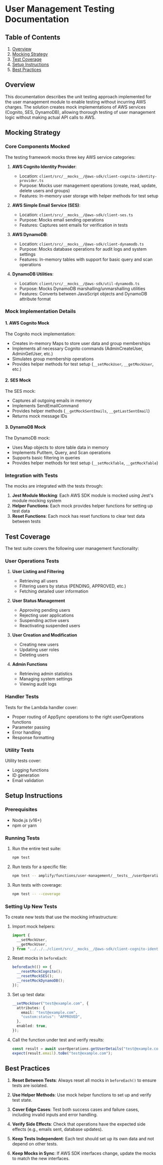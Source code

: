 # User Management Testing Documentation

## Table of Contents

1. [Overview](#overview)
2. [Mocking Strategy](#mocking-strategy)
3. [Test Coverage](#test-coverage)
4. [Setup Instructions](#setup-instructions)
5. [Best Practices](#best-practices)

## Overview

This documentation describes the unit testing approach implemented for the user management module to enable testing without incurring AWS charges. The solution creates mock implementations of AWS services (Cognito, SES, DynamoDB), allowing thorough testing of user management logic without making actual API calls to AWS.

## Mocking Strategy

### Core Components Mocked

The testing framework mocks three key AWS service categories:

1. **AWS Cognito Identity Provider**:

   - Location: `client/src/__mocks__/@aws-sdk/client-cognito-identity-provider.ts`
   - Purpose: Mocks user management operations (create, read, update, delete users and groups)
   - Features: In-memory user storage with helper methods for test setup

2. **AWS Simple Email Service (SES)**:

   - Location: `client/src/__mocks__/@aws-sdk/client-ses.ts`
   - Purpose: Mocks email sending operations
   - Features: Captures sent emails for verification in tests

3. **AWS DynamoDB**:

   - Location: `client/src/__mocks__/@aws-sdk/client-dynamodb.ts`
   - Purpose: Mocks database operations for audit logs and system settings
   - Features: In-memory tables with support for basic query and scan operations

4. **DynamoDB Utilities**:
   - Location: `client/src/__mocks__/@aws-sdk/util-dynamodb.ts`
   - Purpose: Mocks DynamoDB marshalling/unmarshalling utilities
   - Features: Converts between JavaScript objects and DynamoDB attribute format

### Mock Implementation Details

#### 1. AWS Cognito Mock

The Cognito mock implementation:

- Creates in-memory Maps to store user data and group memberships
- Implements all necessary Cognito commands (AdminCreateUser, AdminGetUser, etc.)
- Simulates group membership operations
- Provides helper methods for test setup (`__setMockUser`, `__getMockUser`, etc.)

#### 2. SES Mock

The SES mock:

- Captures all outgoing emails in memory
- Implements SendEmailCommand
- Provides helper methods (`__getMockSentEmails`, `__getLastSentEmail`)
- Returns mock message IDs

#### 3. DynamoDB Mock

The DynamoDB mock:

- Uses Map objects to store table data in memory
- Implements PutItem, Query, and Scan operations
- Supports basic filtering in queries
- Provides helper methods for test setup (`__setMockTable`, `__getMockTable`)

### Integration with Tests

The mocks are integrated with the tests through:

1. **Jest Module Mocking**: Each AWS SDK module is mocked using Jest's module mocking system
2. **Helper Functions**: Each mock provides helper functions for setting up test data
3. **Reset Functions**: Each mock has reset functions to clear test data between tests

## Test Coverage

The test suite covers the following user management functionality:

### User Operations Tests

1. **User Listing and Filtering**

   - Retrieving all users
   - Filtering users by status (PENDING, APPROVED, etc.)
   - Fetching detailed user information

2. **User Status Management**

   - Approving pending users
   - Rejecting user applications
   - Suspending active users
   - Reactivating suspended users

3. **User Creation and Modification**

   - Creating new users
   - Updating user roles
   - Deleting users

4. **Admin Functions**
   - Retrieving admin statistics
   - Managing system settings
   - Viewing audit logs

### Handler Tests

Tests for the Lambda handler cover:

- Proper routing of AppSync operations to the right userOperations functions
- Parameter passing
- Error handling
- Response formatting

### Utility Tests

Utility tests cover:

- Logging functions
- ID generation
- Email validation

## Setup Instructions

### Prerequisites

- Node.js (v16+)
- npm or yarn

### Running Tests

1. Run the entire test suite:

   ```bash
   npm test
   ```

2. Run tests for a specific file:

   ```bash
   npm test -- amplify/functions/user-management/__tests__/userOperations.test.ts
   ```

3. Run tests with coverage:
   ```bash
   npm test -- --coverage
   ```

### Setting Up New Tests

To create new tests that use the mocking infrastructure:

1. Import mock helpers:

   ```typescript
   import {
     __setMockUser,
     __getMockUser,
   } from "../../../client/src/__mocks__/@aws-sdk/client-cognito-identity-provider";
   ```

2. Reset mocks in `beforeEach`:

   ```typescript
   beforeEach(() => {
     __resetMockCognito();
     __resetMockSES();
     __resetMockDynamoDB();
   });
   ```

3. Set up test data:

   ```typescript
   __setMockUser("test@example.com", {
     attributes: {
       email: "test@example.com",
       "custom:status": "APPROVED",
     },
     enabled: true,
   });
   ```

4. Call the function under test and verify results:

   ```typescript
   const result = await userOperations.getUserDetails("test@example.com");
   expect(result.email).toBe("test@example.com");
   ```

## Best Practices

1. **Reset Between Tests**: Always reset all mocks in `beforeEach()` to ensure tests are isolated.

2. **Use Helper Methods**: Use mock helper functions to set up and verify test state.

3. **Cover Edge Cases**: Test both success cases and failure cases, including invalid inputs and error handling.

4. **Verify Side Effects**: Check that operations have the expected side effects (e.g., emails sent, database updates).

5. **Keep Tests Independent**: Each test should set up its own data and not depend on other tests.

6. **Keep Mocks in Sync**: If AWS SDK interfaces change, update the mocks to match the new interfaces.
